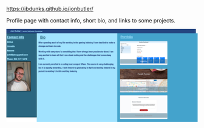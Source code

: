 https://jbdunks.github.io/jonbutler/

Profile page with contact info, short bio, and links to some projects.

![alt text](assets/profile_pic.png "Screenshot of end result")
